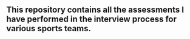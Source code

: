 ## This repository contains all the assessments I have performed in the interview process for various sports teams. 